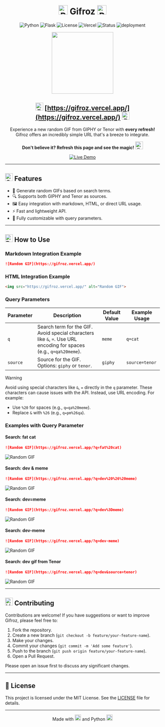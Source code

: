 <div align="center">

# <img src="https://raw.githubusercontent.com/Tarikul-Islam-Anik/Animated-Fluent-Emojis/master/Emojis/Activities/Party%20Popper.png" alt="Party Popper" width="30" height="30" /> Gifroz <img src="https://raw.githubusercontent.com/Tarikul-Islam-Anik/Animated-Fluent-Emojis/master/Emojis/Activities/Party%20Popper.png" alt="Party Popper" width="30" height="30" />
![Python](https://img.shields.io/badge/Python-3.12-blue?logo=python&logoColor=white&style=for-the-badge)
![Flask](https://img.shields.io/badge/Flask-3.1.1-green?logo=flask&logoColor=white&style=for-the-badge)
![License](https://img.shields.io/badge/License-MIT-yellow?logo=open-source-initiative&logoColor=white&style=for-the-badge)
![Vercel](https://img.shields.io/badge/Vercel-%23000000.svg?style=for-the-badge&logo=vercel&logoColor=white)
![Status](https://img.shields.io/badge/Status-Active-brightgreen?logo=github&logoColor=white&style=for-the-badge)
![deployment](https://img.shields.io/badge/deployment-automatic-brightgreen?logo=github&logoColor=white&style=for-the-badge)

<img src="https://gifroz.vercel.app/" height="200" />

## <img src="https://raw.githubusercontent.com/Tarikul-Islam-Anik/Animated-Fluent-Emojis/master/Emojis/Hand%20gestures/Backhand%20Index%20Pointing%20Right.png" alt="Backhand Index Pointing Right" width="25" height="25" /> [https://gifroz.vercel.app/](https://gifroz.vercel.app/) <img src="https://raw.githubusercontent.com/Tarikul-Islam-Anik/Animated-Fluent-Emojis/master/Emojis/Hand%20gestures/Backhand%20Index%20Pointing%20Left.png" alt="Backhand Index Pointing Left" width="25" height="25" />


Experience a new random GIF from GIPHY or Tenor with **every refresh!** Gifroz offers an incredibly simple URL that's a breeze to integrate. 

**Don't believe it? Refresh this page and see the magic!** <img src="https://raw.githubusercontent.com/Tarikul-Islam-Anik/Animated-Fluent-Emojis/master/Emojis/Activities/Crystal%20Ball.png" alt="Crystal Ball" width="25" height="25" />


[![Live Demo](https://img.shields.io/badge/Live%20Demo-3d2c7e?style=for-the-badge&logo=rocket&logoColor=white)](https://gifroz.vercel.app/)


</div>

---

## <img src="https://raw.githubusercontent.com/Tarikul-Islam-Anik/Animated-Fluent-Emojis/master/Emojis/Travel%20and%20places/Glowing%20Star.png" alt="Glowing Star" width="25" height="25" /> Features

- 🎨 Generate random GIFs based on search terms.
- 🔍 Supports both GIPHY and Tenor as sources.
- 🖼️ Easy integration with markdown, HTML, or direct URL usage.
- ⚡ Fast and lightweight API.
- 🔧 Fully customizable with query parameters.

---

## <img src="https://raw.githubusercontent.com/Tarikul-Islam-Anik/Animated-Fluent-Emojis/master/Emojis/Travel%20and%20places/Rocket.png" alt="Rocket" width="25" height="25" /> How to Use

### Markdown Integration Example
```markdown
![Random GIF](https://gifroz.vercel.app/)
```

### HTML Integration Example
```html
<img src="https://gifroz.vercel.app/" alt="Random GIF">
```
### Query Parameters

| Parameter | Description                                                                 | Default Value | Example Usage                     |
|-----------|-----------------------------------------------------------------------------|---------------|-----------------------------------|
| `q`       | Search term for the GIF. Avoid special characters like `&`, `=`. Use URL encoding for spaces (e.g., `q=qa%20meme`). | `meme`        | `q=cat`                        |
| `source`  | Source for the GIF. Options: `giphy` or `tenor`.                           | `giphy`       | `source=tenor`                   |

> [!WARNING]  
> Avoid using special characters like `&`, `=` directly in the `q` parameter. These characters can cause issues with the API. Instead, use URL encoding. For example:
> - Use `%20` for spaces (e.g., `q=qa%20meme`).
> - Replace `&` with `%26` (e.g., `q=pm%26qa`).

### Examples with Query Parameter

#### Search: fat cat
```markdown
![Random GIF](https://gifroz.vercel.app/?q=fat%20cat)
```
![Random GIF](https://gifroz.vercel.app/?q=fat%20cat)

#### Search: dev & meme
```markdown
![Random GIF](https://gifroz.vercel.app/?q=dev%20%26%20meme)
```
![Random GIF](https://gifroz.vercel.app/?q=dev%20%26%20meme)

#### Search: dev=meme
```markdown
![Random GIF](https://gifroz.vercel.app/?q=dev%3Dmeme)
```
![Random GIF](https://gifroz.vercel.app/?q=dev%3Dmeme)

#### Search: dev-meme
```markdown
![Random GIF](https://gifroz.vercel.app/?q=dev-meme)
```
![Random GIF](https://gifroz.vercel.app/?q=dev-meme)

#### Search: dev gif from Tenor
```markdown
![Random GIF](https://gifroz.vercel.app/?q=dev&source=tenor)
```
![Random GIF](https://gifroz.vercel.app/?q=dev&source=tenor)

---

## <img src="https://raw.githubusercontent.com/Tarikul-Islam-Anik/Animated-Fluent-Emojis/master/Emojis/People%20with%20activities/Man%20Raising%20Hand%20Light%20Skin%20Tone.png" alt="Hand" width="25" height="25" /> Contributing

Contributions are welcome! If you have suggestions or want to improve Gifroz, please feel free to:

1.  Fork the repository.
2.  Create a new branch (`git checkout -b feature/your-feature-name`).
3.  Make your changes.
4.  Commit your changes (`git commit -m 'Add some feature'`).
5.  Push to the branch (`git push origin feature/your-feature-name`).
6.  Open a Pull Request.

Please open an issue first to discuss any significant changes.

---

## 📜 License

This project is licensed under the MIT License. See the [LICENSE](LICENSE) file for details.

---

<div align="center">

Made with <img src="https://raw.githubusercontent.com/Tarikul-Islam-Anik/Animated-Fluent-Emojis/master/Emojis/Smilies/Red%20Heart.png" alt="Heart" width="20" height="20" /> and Python <img src="https://raw.githubusercontent.com/Tarikul-Islam-Anik/Animated-Fluent-Emojis/master/Emojis/Animals/Snake.png" alt="Snake" width="20" height="20" />

</div>